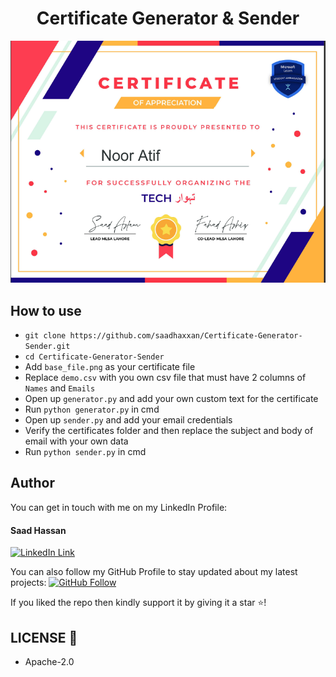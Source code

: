 <h1 align="center">Certificate Generator & Sender</h1>
<a href="#">
  <div align="center">
    <img src="screenshot.png" width='700'/>
  </div>
</a>

## How to use
- `git clone https://github.com/saadhaxxan/Certificate-Generator-Sender.git`
- `cd Certificate-Generator-Sender`
- Add `base_file.png` as your certificate file
- Replace `demo.csv` with you own csv file that must have 2 columns of `Names` and `Emails`
- Open up `generator.py` and add your own custom text for the certificate
- Run `python generator.py` in cmd
- Open up `sender.py` and add your email credentials
- Verify the certificates folder and then replace the subject and body of email with your own data
- Run `python sender.py` in cmd

## Author
You can get in touch with me on my LinkedIn Profile:

#### Saad Hassan
[![LinkedIn Link](https://img.shields.io/badge/Connect-saadhaxxan-blue.svg?logo=linkedin&longCache=true&style=social&label=Connect
)](https://www.linkedin.com/in/saadhaxxan)

You can also follow my GitHub Profile to stay updated about my latest projects: [![GitHub Follow](https://img.shields.io/badge/Connect-saadhaxxan-blue.svg?logo=Github&longCache=true&style=social&label=Follow)](https://github.com/saadhaxxan)

If you liked the repo then kindly support it by giving it a star ⭐!

## LICENSE 🔑
- Apache-2.0
